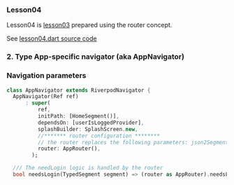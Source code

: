 
### Lesson04
Lesson04 is [lesson03](/doc/lesson03.md) prepared using the router concept.

See [lesson04.dart source code](/examples/doc/lib/src/lesson04/lesson04.dart)

### 2. Type App-specific navigator (aka AppNavigator)

### Navigation parameters



```dart
class AppNavigator extends RiverpodNavigator {
  AppNavigator(Ref ref)
      : super(
          ref,
          initPath: [HomeSegment()],
          dependsOn: [userIsLoggedProvider],
          splashBuilder: SplashScreen.new,
          //******* router configuration ********
          // the router replaces the following parameters: json2Segment, screenBuilder, segment2AsyncScreenActions
          router: AppRouter(), 
        );

  /// The needLogin logic is handled by the router
  bool needsLogin(TypedSegment segment) => (router as AppRouter).needsLogin(segment);
```

